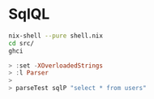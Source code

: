 # SqlQL

```bash
nix-shell --pure shell.nix
cd src/
ghci
```
```haskell
> :set -XOverloadedStrings
> :l Parser
>
> parseTest sqlP "select * from users"
```
